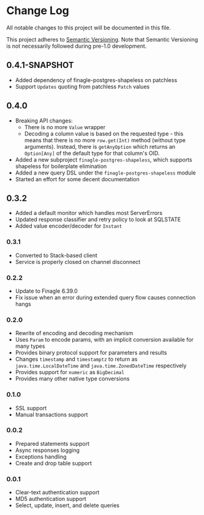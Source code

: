 # Change Log
All notable changes to this project will be documented in this file.

This project adheres to [Semantic Versioning](http://semver.org/). Note that Semantic Versioning is not
necessarily followed during pre-1.0 development.

## 0.4.1-SNAPSHOT
* Added dependency of finagle-postgres-shapeless on patchless
* Support `Updates` quoting from patchless `Patch` values

## 0.4.0
* Breaking API changes:
  * There is no more `Value` wrapper
  * Decoding a column value is based on the requested type - this means that there is no more `row.get(Int)` method
    (without type arguments). Instead, there is `getAnyOption` which returns an `Option[Any]` of the default type for
    that column's OID.
* Added a new subproject `finagle-postgres-shapeless`, which supports shapeless for boilerplate elimination
* Added a new query DSL under the `finagle-postgres-shapeless` module
* Started an effort for some decent documentation

## 0.3.2
* Added a default monitor which handles most ServerErrors
* Updated response classifier and retry policy to look at SQLSTATE
* Added value encoder/decoder for `Instant`

### 0.3.1
* Converted to Stack-based client
* Service is properly closed on channel disconnect

### 0.2.2
* Update to Finagle 6.39.0
* Fix issue when an error during extended query flow causes connection hangs

### 0.2.0
* Rewrite of encoding and decoding mechanism
* Uses `Param` to encode params, with an implicit conversion available for many types
* Provides binary protocol support for parameters and results
* Changes `timestamp` and `timestamptz` to return as `java.time.LocalDateTime` and `java.time.ZonedDateTime` respectively
* Provides support for `numeric` as `BigDecimal`
* Provides many other native type conversions

### 0.1.0
* SSL support
* Manual transactions support

### 0.0.2
* Prepared statements support
* Async responses logging
* Exceptions handling
* Create and drop table support

### 0.0.1
* Clear-text authentication support
* MD5 authentication support
* Select, update, insert, and delete queries

